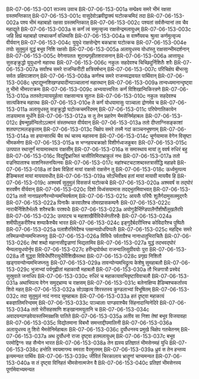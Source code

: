 BR-07-06-153-001  सञ्जय उवाच
BR-07-06-153-001a सम्प्रेक्ष्य समरे भीमं रक्षसा ग्रस्तमन्तिकात्
BR-07-06-153-001c वासुदेवोऽब्रवीद्वाक्यं घटोत्कचमिदं तदा
BR-07-06-153-002a पश्य भीमं महाबाहो रक्षसा ग्रस्तमन्तिकात्
BR-07-06-153-002c पश्यतां सर्वसैन्यानां तव चैव महाद्युते
BR-07-06-153-003a स कर्णं त्वं समुत्सृज्य राक्षसेन्द्रमलायुधम्
BR-07-06-153-003c जहि क्षिप्रं महाबाहो पश्चात्कर्णं वधिष्यसि
BR-07-06-153-004a स वार्ष्णेयवचः श्रुत्वा कर्णमुत्सृज्य वीर्यवान्
BR-07-06-153-004c युयुधे राक्षसेन्द्रेण बकभ्रात्रा घटोत्कचः
BR-07-06-153-004e तयोः सुतुमुलं युद्धं बभूव निशि रक्षसोः
BR-07-06-153-005a अलायुधस्य योधांस्तु राक्षसान्भीमदर्शनान्
BR-07-06-153-005c वेगेनापततः शूरान्प्रगृहीतशरासनान्
BR-07-06-153-006a आत्तायुधः सुसङ्क्रुद्धो युयुधानो महारथः
BR-07-06-153-006c नकुलः सहदेवश्च चिच्छिदुर्निशितैः शरैः
BR-07-06-153-007a सर्वांश्च समरे राजन्किरीटी क्षत्रियर्षभान्
BR-07-06-153-007c परिचिक्षेप बीभत्सुः सर्वतः प्रक्षिपञ्शरान्
BR-07-06-153-008a कर्णश्च समरे राजन्व्यद्रावयत पार्थिवान्
BR-07-06-153-008c धृष्टद्युम्नशिखण्ड्यादीन्पाञ्चालानां महारथान्
BR-07-06-153-009a तान्वध्यमानान्दृष्ट्वा तु भीमो भीमपराक्रमः
BR-07-06-153-009c अभ्ययात्त्वरितः कर्णं विशिखान्विकिरन्रणे
BR-07-06-153-010a ततस्तेऽप्याययुर्हत्वा राक्षसान्यत्र सूतजः
BR-07-06-153-010c नकुलः सहदेवश्च सात्यकिश्च महारथः
BR-07-06-153-010e ते कर्णं योधयामासुः पाञ्चाला द्रोणमेव च
BR-07-06-153-011a अलायुधस्तु सङ्क्रुद्धो घटोत्कचमरिंदमम्
BR-07-06-153-011c परिघेणातिकायेन ताडयामास मूर्धनि
BR-07-06-153-012a स तु तेन प्रहारेण भैमसेनिर्महाबलः
BR-07-06-153-012c ईषन्मूर्छान्वितोऽऽत्मानं संस्तम्भयत वीर्यवान्
BR-07-06-153-013a ततो दीप्ताग्निसङ्काशां शतघण्टामलङ्कृताम्
BR-07-06-153-013c चिक्षेप समरे तस्मै गदां काञ्चनभूषणाम्
BR-07-06-153-014a सा हयान्सारथिं चैव रथं चास्य महास्वना
BR-07-06-153-014c चूर्णयामास वेगेन विसृष्टा भीमकर्मणा
BR-07-06-153-015a स भग्नहयचक्राक्षो विशीर्णध्वजकूबरः
BR-07-06-153-015c उत्पपात रथात्तूर्णं मायामास्थाय राक्षसीम्
BR-07-06-153-016a स समास्थाय मायां तु ववर्ष रुधिरं बहु
BR-07-06-153-016c विद्युद्विभ्राजितं चासीत्तिमिराभ्राकुलं नभः
BR-07-06-153-017a ततो वज्रनिपाताश्च साशनिस्तनयित्नवः
BR-07-06-153-017c महांश्चटचटाशब्दस्तत्रासीद्धि महाहवे
BR-07-06-153-018a तां प्रेक्ष्य विहितां मायां राक्षसो राक्षसेन तु
BR-07-06-153-018c ऊर्ध्वमुत्पत्य हैडिम्बस्तां मायां माययावधीत्
BR-07-06-153-019a सोऽभिवीक्ष्य हतां मायां मायावी माययैव हि
BR-07-06-153-019c अश्मवर्षं सुतुमुलं विससर्ज घटोत्कचे
BR-07-06-153-020a अश्मवर्षं स तद्घोरं शरवर्षेण वीर्यवान्
BR-07-06-153-020c दिशो विध्वंसयामास तदद्भुतमिवाभवत्
BR-07-06-153-021a ततो नानाप्रहरणैरन्योन्यमभिवर्षताम्
BR-07-06-153-021c आयसैः परिघैः शूलैर्गदामुसलमुद्गरैः
BR-07-06-153-022a पिनाकैः करवालैश्च तोमरप्रासकम्पनैः
BR-07-06-153-022c नाराचैर्निशितैर्भल्लैः शरैश्चक्रैः परश्वधैः
BR-07-06-153-023a अयोगुडैर्भिण्डिपालैर्गोशीर्षोलूखलैरपि
BR-07-06-153-023c उत्पाट्य च महाशाखैर्विविधैर्जगतीरुहैः
BR-07-06-153-024a शमीपीलुकरीरैश्च शम्याकैश्चैव भारत
BR-07-06-153-024c इङ्गुदैर्बदरीभिश्च कोविदारैश्च पुष्पितैः
BR-07-06-153-025a पलाशैररिमेदैश्च प्लक्षन्यग्रोधपिप्पलैः
BR-07-06-153-025c महद्भिः समरे तस्मिन्नन्योन्यमभिजघ्नतुः
BR-07-06-153-026a विविधैः पर्वताग्रैश्च नानाधातुभिराचितैः
BR-07-06-153-026c तेषां शब्दो महानासीद्वज्राणां भिद्यतामिव
BR-07-06-153-027a युद्धं तदभवद्घोरं भैम्यलायुधयोर्नृप
BR-07-06-153-027c हरीन्द्रयोर्यथा राजन्वालिसुग्रीवयोः पुरा
BR-07-06-153-028a तौ युद्ध्वा विविधैर्घोरैरायुधैर्विशिखैस्तथा
BR-07-06-153-028c प्रगृह्य निशितौ खड्गावन्योन्यमभिजघ्नतुः
BR-07-06-153-029a तावन्योन्यमभिद्रुत्य केशेषु सुमहाबलौ
BR-07-06-153-029c भुजाभ्यां पर्यगृह्णीतां महाकायौ महाबलौ
BR-07-06-153-030a तौ भिन्नगात्रौ प्रस्वेदं सुस्रुवाते जनाधिप
BR-07-06-153-030c रुधिरं च महाकायावभिवृष्टाविवाचलौ
BR-07-06-153-031a अथाभिपत्य वेगेन समुद्भ्राम्य च राक्षसम्
BR-07-06-153-031c बलेनाक्षिप्य हैडिम्बश्चकर्तास्य शिरो महत्
BR-07-06-153-032a सोऽपहृत्य शिरस्तस्य कुण्डलाभ्यां विभूषितम्
BR-07-06-153-032c तदा सुतुमुलं नादं ननाद सुमहाबलः
BR-07-06-153-033a हतं दृष्ट्वा महाकायं बकज्ञातिमरिन्दमम्
BR-07-06-153-033c पाञ्चालाः पाण्डवाश्चैव सिंहनादान्विनेदिरे
BR-07-06-153-034a ततो भेरीसहस्राणि शङ्खानामयुतानि च
BR-07-06-153-034c अवादयन्पाण्डवेयास्तस्मिन्रक्षसि पातिते
BR-07-06-153-035a अतीव सा निशा तेषां बभूव विजयावहा
BR-07-06-153-035c विद्योतमाना विबभौ समन्ताद्दीपमालिनी
BR-07-06-153-036a अलायुधस्य तु शिरो भैमसेनिर्महाबलः
BR-07-06-153-036c दुर्योधनस्य प्रमुखे चिक्षेप गतचेतनम्
BR-07-06-153-037a अथ दुर्योधनो राजा दृष्ट्वा हतमलायुधम्
BR-07-06-153-037c बभूव परमोद्विग्नः सह सैन्येन भारत
BR-07-06-153-038a तेन ह्यस्य प्रतिज्ञातं भीमसेनमहं युधि
BR-07-06-153-038c हन्तेति स्वयमागम्य स्मरता वैरमुत्तमम्
BR-07-06-153-039a ध्रुवं स तेन हन्तव्य इत्यमन्यत पार्थिवः
BR-07-06-153-039c जीवितं चिरकालाय भ्रातॄणां चाप्यमन्यत
BR-07-06-153-040a स तं दृष्ट्वा विनिहतं भीमसेनात्मजेन वै
BR-07-06-153-040c प्रतिज्ञां भीमसेनस्य पूर्णामेवाभ्यमन्यत

